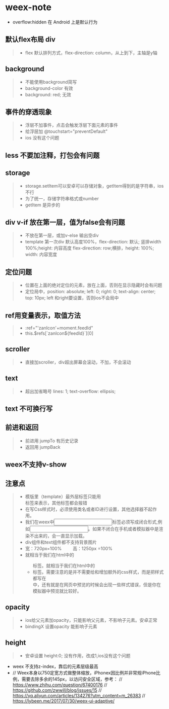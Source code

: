 # weex-note

* overflow:hidden 在 Android 上是默认行为

## 默认flex布局 div
> * flex 默认排列方式，flex-direction: column，从上到下，主轴是y轴

## background
> * 不能使用background简写
> * background-color 有效
> * background: red; 无效

## 事件的穿透现象
> * 浮层不加事件，点击会触发浮层下面元素的事件
> * 给浮层加 @touchstart="preventDefault"
> * ios 没有这个问题

## less 不要加注释，打包会有问题

## storage
> * storage.setItem可以安卓可以存储对象，getItem得到的是字符串，ios不行
> * 为了统一，存储字符串格式或number
> * getItem 是异步的


## div v-if 放在第一层，值为false会有问题
> * 不放在第一层，或加v-else 输出空div
> * template 第一次div 默认高度100%，flex-direction: 默认; 竖排width 100%;height: 内容高度
flex-direction: row;横排，height: 100%; width: 内容宽度

## 定位问题
> * 位置在上面的绝对定位的元素，放在上面，否则在显示隐藏时会有问题
> * 定位局中，position: absolute; left: 0; right: 0; text-align: center; top: 10px; left 和right要设置，否则ios不会局中

## ref用变量表示，取值方法
> * :ref="'zanIcon'+moment.feedId"
> * this.$refs[`zanIcon${feedId}`][0]


## scroller
> * 直接加scroller，div超出屏幕会滚动，不加，不会滚动

## text 
> * 超出加省略号 lines: 1; text-overflow: ellipsis;


## text 不可换行写

## 前进和返回
> * 前进用 jumpTo 有历史记录
> * 返回用  jumpBack

## weex不支持v-show

## 注意点
> * 模版里（template）最外层标签只能用<div>标签来表示，其他标签都会报错
> * 在写Css样式时，必须使用类名或者ID进行设置，其他选择器不起作用。
> * 我们在weex中<input>标签必须写成闭合形式,例如<input/>。如果不闭合在手机或者模拟器中是渲染不出来的，会一直显示加载。
> * div组件和text组件都不支持背景图片
> * 宽：720px=100%         高：1250px =100%
> * <list>就相当于我们在html中的<ul>标签。<cell>就相当于我们在html中的<li>标签。需要注意的是并不需要给<list>和<cell>增加额外的css样式，而是把样式都写在<div>中，还有就是在网页中预览的时候会出现一些样式错误，但是你在模拟器中预览就比较好。

## opacity
> * ios给父元素加opacity，只能影响父元素，不影响子元素。安卓正常
> * bindingX 设置opacity 能影响子元素

## height
> * 安卓设置 height:0; 没有作用，改成1,ios没有这个问题







* weex 不支持z-index，靠后的元素层级最高
* // Weex本身以750定宽方式做整体缩放，iPhonex因比例并非常规iPhone比例，需要去除多余的145px，以访问安全区域，参考：
      // https://www.zhihu.com/question/67400176
      // https://github.com/zwwill/blog/issues/15
      // https://yq.aliyun.com/articles/134276?utm_content=m_26383
      // https://lybeen.me/2017/07/30/weex-ui-adaptive/